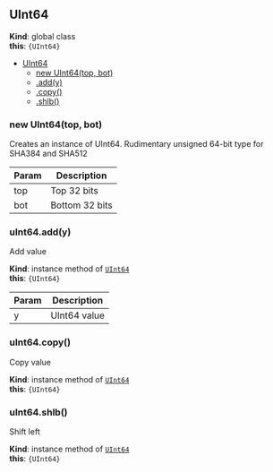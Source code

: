 <a name="UInt64"></a>

## UInt64
**Kind**: global class  
**this**: <code>{UInt64}</code>  

* [UInt64](#UInt64)
    * [new UInt64(top, bot)](#new_UInt64_new)
    * [.add(y)](#UInt64+add)
    * [.copy()](#UInt64+copy)
    * [.shlb()](#UInt64+shlb)

<a name="new_UInt64_new"></a>

### new UInt64(top, bot)
Creates an instance of UInt64. Rudimentary unsigned 64-bit type for SHA384 and SHA512


| Param | Description |
| --- | --- |
| top | Top 32 bits |
| bot | Bottom 32 bits |

<a name="UInt64+add"></a>

### uInt64.add(y)
Add value

**Kind**: instance method of [<code>UInt64</code>](#UInt64)  
**this**: <code>{UInt64}</code>  

| Param | Description |
| --- | --- |
| y | UInt64 value |

<a name="UInt64+copy"></a>

### uInt64.copy()
Copy value

**Kind**: instance method of [<code>UInt64</code>](#UInt64)  
**this**: <code>{UInt64}</code>  
<a name="UInt64+shlb"></a>

### uInt64.shlb()
Shift left

**Kind**: instance method of [<code>UInt64</code>](#UInt64)  
**this**: <code>{UInt64}</code>  
